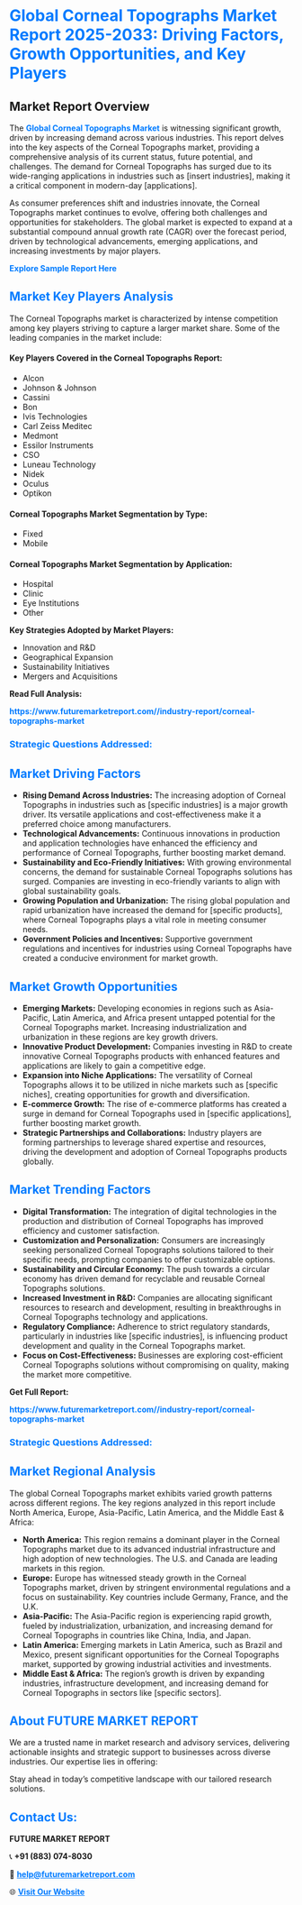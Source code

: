 <h1 style="color: #007BFF;">Global Corneal Topographs Market Report 2025-2033: Driving Factors, Growth Opportunities, and Key Players</h1>

<section id="overview">
<h2>Market Report Overview</h2>
<p>The <a href="https://www.futuremarketreport.com//industry-report/corneal-topographs-market" style="color: #007BFF; text-decoration: none;"><strong>Global Corneal Topographs Market</strong></a> is witnessing significant growth, driven by increasing demand across various industries. This report delves into the key aspects of the Corneal Topographs market, providing a comprehensive analysis of its current status, future potential, and challenges. The demand for Corneal Topographs has surged due to its wide-ranging applications in industries such as [insert industries], making it a critical component in modern-day [applications].</p>
<p>As consumer preferences shift and industries innovate, the Corneal Topographs market continues to evolve, offering both challenges and opportunities for stakeholders. The global market is expected to expand at a substantial compound annual growth rate (CAGR) over the forecast period, driven by technological advancements, emerging applications, and increasing investments by major players.</p>
</section>

<section id="overview">
<p><a href="https://www.futuremarketreport.com//request-sample/reportId=64547" style="color: #007BFF; text-decoration: none;"><strong>Explore Sample Report Here</strong></a></p>
</section>

<section id="key-players">
<h2 style="color: #007BFF;">Market Key Players Analysis</h2>
<p>The Corneal Topographs market is characterized by intense competition among key players striving to capture a larger market share. Some of the leading companies in the market include:</p>
<h4>Key Players Covered in the Corneal Topographs Report:</h4>
<ul><li>Alcon</li><li>Johnson &amp; Johnson</li><li>Cassini</li><li>Bon</li><li>Ivis Technologies</li><li>Carl Zeiss Meditec</li><li>Medmont</li><li>Essilor Instruments</li><li>CSO</li><li>Luneau Technology</li><li>Nidek</li><li>Oculus</li><li>Optikon</li></ul>
<h4>Corneal Topographs Market Segmentation by Type:</h4>
<ul><li>Fixed</li><li>Mobile</li></ul>

<h4>Corneal Topographs Market Segmentation by Application:</h4>
<ul><li>Hospital</li><li>Clinic</li><li>Eye Institutions</li><li>Other</li></ul>
<p><strong>Key Strategies Adopted by Market Players:</strong></p>
<ul>
<li>Innovation and R&D</li>
<li>Geographical Expansion</li>
<li>Sustainability Initiatives</li>
<li>Mergers and Acquisitions</li>
</ul>
</section>

<section>
<p><strong>Read Full Analysis: </strong></p><a href="https://www.futuremarketreport.com//industry-report/corneal-topographs-market" style="color: #007BFF; text-decoration: none;"><strong>https://www.futuremarketreport.com//industry-report/corneal-topographs-market</strong></a>
<h3 style="color: #007BFF;">Strategic Questions Addressed:</h3>
</section>

<section id="driving-factors">
<h2 style="color: #007BFF;">Market Driving Factors</h2>
<ul>
<li><strong>Rising Demand Across Industries:</strong> The increasing adoption of Corneal Topographs in industries such as [specific industries] is a major growth driver. Its versatile applications and cost-effectiveness make it a preferred choice among manufacturers.</li>
<li><strong>Technological Advancements:</strong> Continuous innovations in production and application technologies have enhanced the efficiency and performance of Corneal Topographs, further boosting market demand.</li>
<li><strong>Sustainability and Eco-Friendly Initiatives:</strong> With growing environmental concerns, the demand for sustainable Corneal Topographs solutions has surged. Companies are investing in eco-friendly variants to align with global sustainability goals.</li>
<li><strong>Growing Population and Urbanization:</strong> The rising global population and rapid urbanization have increased the demand for [specific products], where Corneal Topographs plays a vital role in meeting consumer needs.</li>
<li><strong>Government Policies and Incentives:</strong> Supportive government regulations and incentives for industries using Corneal Topographs have created a conducive environment for market growth.</li>
</ul>
</section>

<section id="growth-opportunities">
<h2 style="color: #007BFF;">Market Growth Opportunities</h2>
<ul>
<li><strong>Emerging Markets:</strong> Developing economies in regions such as Asia-Pacific, Latin America, and Africa present untapped potential for the Corneal Topographs market. Increasing industrialization and urbanization in these regions are key growth drivers.</li>
<li><strong>Innovative Product Development:</strong> Companies investing in R&D to create innovative Corneal Topographs products with enhanced features and applications are likely to gain a competitive edge.</li>
<li><strong>Expansion into Niche Applications:</strong> The versatility of Corneal Topographs allows it to be utilized in niche markets such as [specific niches], creating opportunities for growth and diversification.</li>
<li><strong>E-commerce Growth:</strong> The rise of e-commerce platforms has created a surge in demand for Corneal Topographs used in [specific applications], further boosting market growth.</li>
<li><strong>Strategic Partnerships and Collaborations:</strong> Industry players are forming partnerships to leverage shared expertise and resources, driving the development and adoption of Corneal Topographs products globally.</li>
</ul>
</section>

<section id="trending-factors">
<h2 style="color: #007BFF;">Market Trending Factors</h2>
<ul>
<li><strong>Digital Transformation:</strong> The integration of digital technologies in the production and distribution of Corneal Topographs has improved efficiency and customer satisfaction.</li>
<li><strong>Customization and Personalization:</strong> Consumers are increasingly seeking personalized Corneal Topographs solutions tailored to their specific needs, prompting companies to offer customizable options.</li>
<li><strong>Sustainability and Circular Economy:</strong> The push towards a circular economy has driven demand for recyclable and reusable Corneal Topographs solutions.</li>
<li><strong>Increased Investment in R&D:</strong> Companies are allocating significant resources to research and development, resulting in breakthroughs in Corneal Topographs technology and applications.</li>
<li><strong>Regulatory Compliance:</strong> Adherence to strict regulatory standards, particularly in industries like [specific industries], is influencing product development and quality in the Corneal Topographs market.</li>
<li><strong>Focus on Cost-Effectiveness:</strong> Businesses are exploring cost-efficient Corneal Topographs solutions without compromising on quality, making the market more competitive.</li>
</ul>
</section>

<section>
<p><strong>Get Full Report: </strong></p><a href="https://www.futuremarketreport.com//industry-report/corneal-topographs-market" style="color: #007BFF; text-decoration: none;"><strong>https://www.futuremarketreport.com//industry-report/corneal-topographs-market</strong></a>
<h3 style="color: #007BFF;">Strategic Questions Addressed:</h3>
</section>


<section id="regional-analysis">
<h2 style="color: #007BFF;">Market Regional Analysis</h2>
<p>The global Corneal Topographs market exhibits varied growth patterns across different regions. The key regions analyzed in this report include North America, Europe, Asia-Pacific, Latin America, and the Middle East & Africa:</p>
<ul>
<li><strong>North America:</strong> This region remains a dominant player in the Corneal Topographs market due to its advanced industrial infrastructure and high adoption of new technologies. The U.S. and Canada are leading markets in this region.</li>
<li><strong>Europe:</strong> Europe has witnessed steady growth in the Corneal Topographs market, driven by stringent environmental regulations and a focus on sustainability. Key countries include Germany, France, and the U.K.</li>
<li><strong>Asia-Pacific:</strong> The Asia-Pacific region is experiencing rapid growth, fueled by industrialization, urbanization, and increasing demand for Corneal Topographs in countries like China, India, and Japan.</li>
<li><strong>Latin America:</strong> Emerging markets in Latin America, such as Brazil and Mexico, present significant opportunities for the Corneal Topographs market, supported by growing industrial activities and investments.</li>
<li><strong>Middle East & Africa:</strong> The region’s growth is driven by expanding industries, infrastructure development, and increasing demand for Corneal Topographs in sectors like [specific sectors].</li>
</ul>
</section>

<footer>
<h2 style="color: #007BFF;">About FUTURE MARKET REPORT</h2>
<p>We are a trusted name in market research and advisory services, delivering actionable insights and strategic support to businesses across diverse industries. Our expertise lies in offering:</p>

<p>Stay ahead in today’s competitive landscape with our tailored research solutions.</p>

<h2 style="color: #007BFF;">Contact Us:</h2>
<p><strong>FUTURE MARKET REPORT</strong></p>
<p>📞 <strong>+91 (883) 074-8030</strong></p>
<p>📧 <strong><a href="mailto:help@futuremarketreport.com" style="color: #007BFF;">help@futuremarketreport.com</a></strong></p>
<p>🌐 <strong><a href="https://www.futuremarketreport.com/" style="color: #007BFF;">Visit Our Website</a></strong></p>
</footer>
